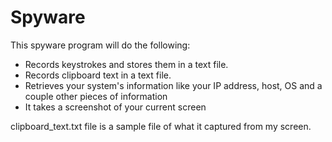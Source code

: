 # Spyware
This spyware program will do the following:
- Records keystrokes and stores them in a text file.
- Records clipboard text in a text file.
- Retrieves your system's information like your IP address, host, OS and a couple other pieces of information
- It takes a screenshot of your current screen

clipboard_text.txt file is a sample file of what it captured from my screen.
